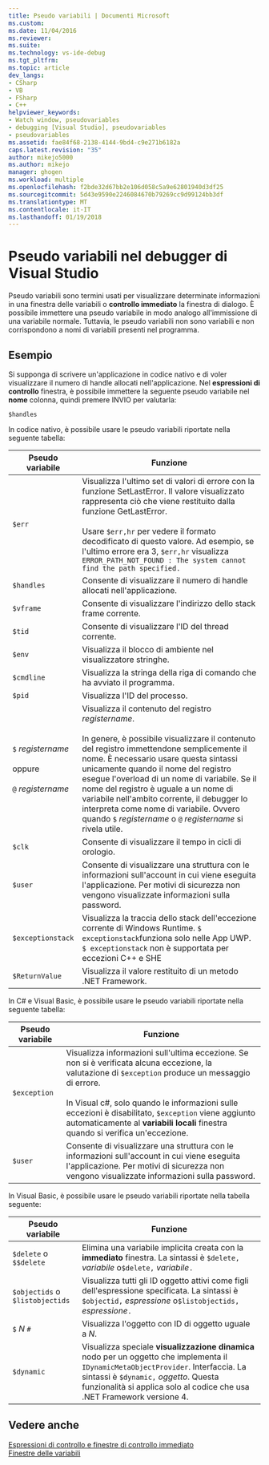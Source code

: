 ```yaml
---
title: Pseudo variabili | Documenti Microsoft
ms.custom: 
ms.date: 11/04/2016
ms.reviewer: 
ms.suite: 
ms.technology: vs-ide-debug
ms.tgt_pltfrm: 
ms.topic: article
dev_langs:
- CSharp
- VB
- FSharp
- C++
helpviewer_keywords:
- Watch window, pseudovariables
- debugging [Visual Studio], pseudovariables
- pseudovariables
ms.assetid: fae84f68-2138-4144-9bd4-c9e271b6182a
caps.latest.revision: "35"
author: mikejo5000
ms.author: mikejo
manager: ghogen
ms.workload: multiple
ms.openlocfilehash: f2bde32d67bb2e106d058c5a9e62801940d3df25
ms.sourcegitcommit: 5d43e9590e2246084670b79269cc9d99124bb3df
ms.translationtype: MT
ms.contentlocale: it-IT
ms.lasthandoff: 01/19/2018
---
```

# <a name="pseudovariables-in-the-visual-studio-debugger"></a>Pseudo variabili nel debugger di Visual Studio
Pseudo variabili sono termini usati per visualizzare determinate informazioni in una finestra delle variabili o **controllo immediato** la finestra di dialogo. È possibile immettere una pseudo variabile in modo analogo all'immissione di una variabile normale. Tuttavia, le pseudo variabili non sono variabili e non corrispondono a nomi di variabili presenti nel programma.  
  
## <a name="example"></a>Esempio  
 Si supponga di scrivere un'applicazione in codice nativo e di voler visualizzare il numero di handle allocati nell'applicazione. Nel **espressioni di controllo** finestra, è possibile immettere la seguente pseudo variabile nel **nome** colonna, quindi premere INVIO per valutarla:  
  
```  
$handles  
```  
  
 In codice nativo, è possibile usare le pseudo variabili riportate nella seguente tabella:  
  
|Pseudo variabile|Funzione|  
|--------------------|--------------|  
|`$err`|Visualizza l'ultimo set di valori di errore con la funzione SetLastError. Il valore visualizzato rappresenta ciò che viene restituito dalla funzione GetLastError.<br /><br /> Usare `$err,hr` per vedere il formato decodificato di questo valore. Ad esempio, se l'ultimo errore era 3, `$err,hr` visualizza `ERROR_PATH_NOT_FOUND : The system cannot find the path specified.`|  
|`$handles`|Consente di visualizzare il numero di handle allocati nell'applicazione.|  
|`$vframe`|Consente di visualizzare l'indirizzo dello stack frame corrente.|  
|`$tid`|Consente di visualizzare l'ID del thread corrente.|  
|`$env`|Visualizza il blocco di ambiente nel visualizzatore stringhe.|  
|`$cmdline`|Visualizza la stringa della riga di comando che ha avviato il programma.|  
|`$pid`|Visualizza l'ID del processo.|  
|`$` *registername*<br /><br /> oppure<br /><br /> `@` *registername*|Visualizza il contenuto del registro *registername*.<br /><br /> In genere, è possibile visualizzare il contenuto del registro immettendone semplicemente il nome. È necessario usare questa sintassi unicamente quando il nome del registro esegue l'overload di un nome di variabile. Se il nome del registro è uguale a un nome di variabile nell'ambito corrente, il debugger lo interpreta come nome di variabile. Ovvero quando `$` *registername* o `@` *registername* si rivela utile.|  
|`$clk`|Consente di visualizzare il tempo in cicli di orologio.|  
|`$user`|Consente di visualizzare una struttura con le informazioni sull'account in cui viene eseguita l'applicazione. Per motivi di sicurezza non vengono visualizzate informazioni sulla password.|  
|`$exceptionstack`|Visualizza la traccia dello stack dell'eccezione corrente di Windows Runtime. `$ exceptionstack`funziona solo nelle App UWP. `$ exceptionstack` non è supportata per eccezioni C++ e SHE|  
|`$ReturnValue`|Visualizza il valore restituito di un metodo .NET Framework.|  
  
 In C# e Visual Basic, è possibile usare le pseudo variabili riportate nella seguente tabella:  
  
|Pseudo variabile|Funzione|  
|--------------------|--------------|  
|`$exception`|Visualizza informazioni sull'ultima eccezione. Se non si è verificata alcuna eccezione, la valutazione di `$exception` produce un messaggio di errore.<br /><br /> In Visual c#, solo quando le informazioni sulle eccezioni è disabilitato, `$exception` viene aggiunto automaticamente al **variabili locali** finestra quando si verifica un'eccezione.|  
|`$user`|Consente di visualizzare una struttura con le informazioni sull'account in cui viene eseguita l'applicazione. Per motivi di sicurezza non vengono visualizzate informazioni sulla password.|  
  
 In Visual Basic, è possibile usare le pseudo variabili riportate nella tabella seguente:  
  
|Pseudo variabile|Funzione|  
|--------------------|--------------|  
|`$delete` o `$$delete`|Elimina una variabile implicita creata con la **immediato** finestra. La sintassi è `$delete,` *variabile* o`$delete,` *variabile*`.`|  
|`$objectids` o `$listobjectids`|Visualizza tutti gli ID oggetto attivi come figli dell'espressione specificata. La sintassi è `$objectid,` *espressione* o`$listobjectids,` *espressione*`.`|  
|`$` *N* `#`|Visualizza l'oggetto con ID di oggetto uguale a *N*.|  
|`$dynamic`|Visualizza speciale **visualizzazione dinamica** nodo per un oggetto che implementa il `IDynamicMetaObjectProvider`. Interfaccia. La sintassi è `$dynamic,` *oggetto*. Questa funzionalità si applica solo al codice che usa .NET Framework versione 4.|  
  
## <a name="see-also"></a>Vedere anche  
 [Espressioni di controllo e finestre di controllo immediato](../debugger/watch-and-quickwatch-windows.md)   
 [Finestre delle variabili](../debugger/debugger-windows.md)